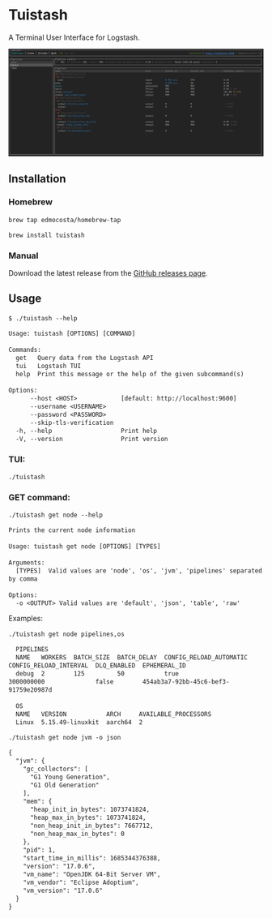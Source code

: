# Tuistash

A Terminal User Interface for Logstash.

![demo](docs/img/demo.gif)

## Installation

### Homebrew
```shell
brew tap edmocosta/homebrew-tap
```

```shell
brew install tuistash
```

### Manual
Download the latest release from the [GitHub releases page](https://github.com/edmocosta/tuistash/releases).

## Usage

```shell
$ ./tuistash --help
```

```shell
Usage: tuistash [OPTIONS] [COMMAND]

Commands:
  get   Query data from the Logstash API
  tui   Logstash TUI
  help  Print this message or the help of the given subcommand(s)

Options:
      --host <HOST>            [default: http://localhost:9600]
      --username <USERNAME>    
      --password <PASSWORD>    
      --skip-tls-verification  
  -h, --help                   Print help
  -V, --version                Print version

```

### TUI:

```shell
./tuistash
```

### GET command:

```shell
./tuistash get node --help
```

```shell
Prints the current node information

Usage: tuistash get node [OPTIONS] [TYPES]

Arguments:
  [TYPES]  Valid values are 'node', 'os', 'jvm', 'pipelines' separated by comma

Options:
  -o <OUTPUT> Valid values are 'default', 'json', 'table', 'raw'
```

Examples:

```shell
./tuistash get node pipelines,os
```

```shell
  PIPELINES                                                                                                                                    
  NAME   WORKERS  BATCH_SIZE  BATCH_DELAY  CONFIG_RELOAD_AUTOMATIC  CONFIG_RELOAD_INTERVAL  DLQ_ENABLED  EPHEMERAL_ID                          
  debug  2        125         50           true                     3000000000              false        454ab3a7-92bb-45c6-bef3-91759e20987d  
  
  OS                                                                                                                                           
  NAME   VERSION           ARCH     AVAILABLE_PROCESSORS                                                                                       
  Linux  5.15.49-linuxkit  aarch64  2    
```

```shell
./tuistash get node jvm -o json
```

```shell
{
  "jvm": {
    "gc_collectors": [
      "G1 Young Generation",
      "G1 Old Generation"
    ],
    "mem": {
      "heap_init_in_bytes": 1073741824,
      "heap_max_in_bytes": 1073741824,
      "non_heap_init_in_bytes": 7667712,
      "non_heap_max_in_bytes": 0
    },
    "pid": 1,
    "start_time_in_millis": 1685344376388,
    "version": "17.0.6",
    "vm_name": "OpenJDK 64-Bit Server VM",
    "vm_vendor": "Eclipse Adoptium",
    "vm_version": "17.0.6"
  }
}
```
